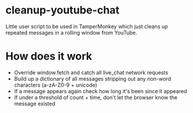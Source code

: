# cleanup-youtube-chat
Little user script to be used in TamperMonkey which just cleans up repeated messages in a rolling window from YouTube.

# How does it work
* Override window.fetch and catch all live_chat network requests
* Build up a dictionary of all messages stripping out any non-word characters (a-zA-Z0-9 + unicode)
* If a message appears again check how long it's been since it appeared
* If under a threshold of count + time, don't let the browser know the message existed
